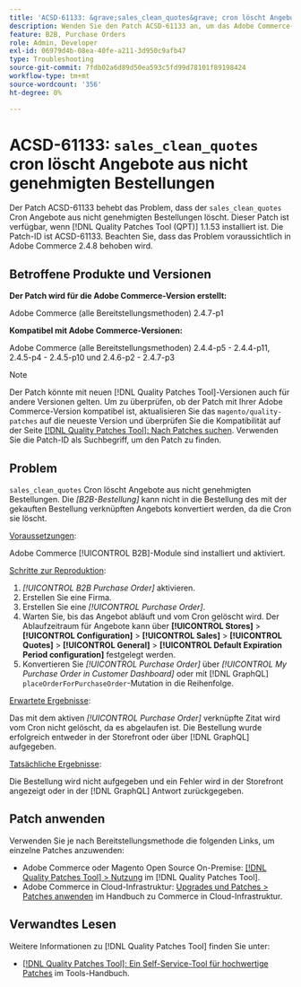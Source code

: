 ```yaml
---
title: 'ACSD-61133: &grave;sales_clean_quotes&grave; cron löscht Angebote aus nicht genehmigten Bestellungen'
description: Wenden Sie den Patch ACSD-61133 an, um das Adobe Commerce-Problem zu beheben, bei dem „sales_clean_quotes“ cron Angebote aus nicht genehmigten Bestellungen löscht.
feature: B2B, Purchase Orders
role: Admin, Developer
exl-id: 06979d4b-08ea-40fe-a211-3d950c9afb47
type: Troubleshooting
source-git-commit: 7fdb02a6d89d50ea593c5fd99d78101f89198424
workflow-type: tm+mt
source-wordcount: '356'
ht-degree: 0%

---
```


# ACSD-61133: `sales_clean_quotes` cron löscht Angebote aus nicht genehmigten Bestellungen

Der Patch ACSD-61133 behebt das Problem, dass der `sales_clean_quotes` Cron Angebote aus nicht genehmigten Bestellungen löscht. Dieser Patch ist verfügbar, wenn [!DNL Quality Patches Tool (QPT)] 1.1.53 installiert ist. Die Patch-ID ist ACSD-61133. Beachten Sie, dass das Problem voraussichtlich in Adobe Commerce 2.4.8 behoben wird.

## Betroffene Produkte und Versionen

**Der Patch wird für die Adobe Commerce-Version erstellt:**

Adobe Commerce (alle Bereitstellungsmethoden) 2.4.7-p1

**Kompatibel mit Adobe Commerce-Versionen:**

Adobe Commerce (alle Bereitstellungsmethoden) 2.4.4-p5 - 2.4.4-p11, 2.4.5-p4 - 2.4.5-p10 und 2.4.6-p2 - 2.4.7-p3

>[!NOTE]
>
>Der Patch könnte mit neuen [!DNL Quality Patches Tool]-Versionen auch für andere Versionen gelten. Um zu überprüfen, ob der Patch mit Ihrer Adobe Commerce-Version kompatibel ist, aktualisieren Sie das `magento/quality-patches` auf die neueste Version und überprüfen Sie die Kompatibilität auf der Seite [[!DNL Quality Patches Tool]: Nach Patches suchen](https://experienceleague.adobe.com/tools/commerce-quality-patches/index.html?lang=de). Verwenden Sie die Patch-ID als Suchbegriff, um den Patch zu finden.

## Problem

`sales_clean_quotes` Cron löscht Angebote aus nicht genehmigten Bestellungen. Die *[B2B-Bestellung]* kann nicht in die Bestellung des mit der gekauften Bestellung verknüpften Angebots konvertiert werden, da die Cron sie löscht.

<u>Voraussetzungen</u>:

Adobe Commerce [!UICONTROL B2B]-Module sind installiert und aktiviert.

<u>Schritte zur Reproduktion</u>:

1. *[!UICONTROL B2B Purchase Order]* aktivieren.
1. Erstellen Sie eine Firma.
1. Erstellen Sie eine *[!UICONTROL Purchase Order]*.
1. Warten Sie, bis das Angebot abläuft und vom Cron gelöscht wird. Der Ablaufzeitraum für Angebote kann über **[!UICONTROL Stores]** > **[!UICONTROL Configuration]** > **[!UICONTROL Sales]** > **[!UICONTROL Quotes]** > **[!UICONTROL General]** > **[!UICONTROL Default Expiration Period configuration]** festgelegt werden.
1. Konvertieren Sie *[!UICONTROL Purchase Order]* über *[!UICONTROL My Purchase Order in Customer Dashboard]* oder mit [!DNL GraphQL] `placeOrderForPurchaseOrder`-Mutation in die Reihenfolge.

<u>Erwartete Ergebnisse</u>:

Das mit dem aktiven *[!UICONTROL Purchase Order]* verknüpfte Zitat wird vom Cron nicht gelöscht, da es abgelaufen ist. Die Bestellung wurde erfolgreich entweder in der Storefront oder über [!DNL GraphQL] aufgegeben.

<u>Tatsächliche Ergebnisse</u>:

Die Bestellung wird nicht aufgegeben und ein Fehler wird in der Storefront angezeigt oder in der [!DNL GraphQL] Antwort zurückgegeben.

## Patch anwenden

Verwenden Sie je nach Bereitstellungsmethode die folgenden Links, um einzelne Patches anzuwenden:

* Adobe Commerce oder Magento Open Source On-Premise: [[!DNL Quality Patches Tool] > Nutzung](/help/tools/quality-patches-tool/usage.md) im [!DNL Quality Patches Tool].
* Adobe Commerce in Cloud-Infrastruktur: [Upgrades und Patches > Patches anwenden](https://experienceleague.adobe.com/docs/commerce-cloud-service/user-guide/develop/upgrade/apply-patches.html?lang=de) im Handbuch zu Commerce in Cloud-Infrastruktur.

## Verwandtes Lesen

Weitere Informationen zu [!DNL Quality Patches Tool] finden Sie unter:

* [[!DNL Quality Patches Tool]: Ein Self-Service-Tool für hochwertige Patches](/help/tools/quality-patches-tool/quality-patches-tool-to-self-serve-quality-patches.md) im Tools-Handbuch.
